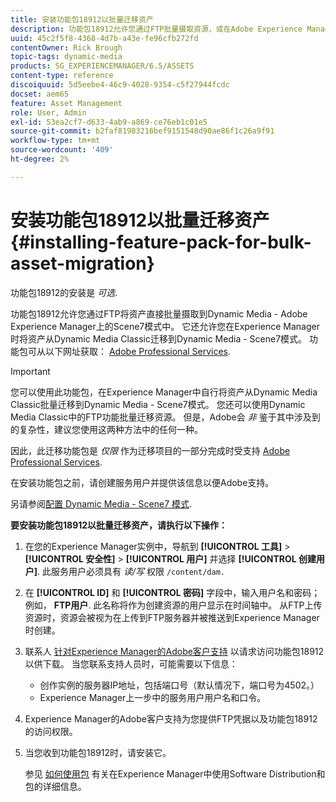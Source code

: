 ```yaml
---
title: 安装功能包18912以批量迁移资产
description: 功能包18912允许您通过FTP批量摄取资源，或在Adobe Experience Manager上将资源从Dynamic Media Classic迁移到Dynamic Media。 Adobe支持部门提供了此可选功能包。
uuid: 45c2f5f8-4368-4d7b-a43e-fe96cfb272fd
contentOwner: Rick Brough
topic-tags: dynamic-media
products: SG_EXPERIENCEMANAGER/6.5/ASSETS
content-type: reference
discoiquuid: 5d5eebe4-46c9-4028-9354-c5f27944fcdc
docset: aem65
feature: Asset Management
role: User, Admin
exl-id: 53ea2cf7-d633-4ab9-a869-ce76eb1c01e5
source-git-commit: b2faf81983216bef9151548d90ae86f1c26a9f91
workflow-type: tm+mt
source-wordcount: '409'
ht-degree: 2%

---
```


# 安装功能包18912以批量迁移资产{#installing-feature-pack-for-bulk-asset-migration}

功能包18912的安装是 *可选*.

功能包18912允许您通过FTP将资产直接批量摄取到Dynamic Media - Adobe Experience Manager上的Scene7模式中。 它还允许您在Experience Manager时将资产从Dynamic Media Classic迁移到Dynamic Media - Scene7模式。 功能包可从以下网址获取： [Adobe Professional Services](https://business.adobe.com/customers/consulting-services/main.html).

>[!IMPORTANT]
>
>您可以使用此功能包，在Experience Manager中自行将资产从Dynamic Media Classic批量迁移到Dynamic Media - Scene7模式。 您还可以使用Dynamic Media Classic中的FTP功能批量迁移资源。 但是，Adobe会 *非* 鉴于其中涉及到的复杂性，建议您使用这两种方法中的任何一种。
>
>因此，此迁移功能包是 *仅限* 作为迁移项目的一部分完成时受支持 [Adobe Professional Services](https://business.adobe.com/customers/consulting-services/main.html).

在安装功能包之前，请创建服务用户并提供该信息以便Adobe支持。

另请参阅[配置 Dynamic Media - Scene7 模式](/help/assets/config-dms7.md).

**要安装功能包18912以批量迁移资产，请执行以下操作：**

1. 在您的Experience Manager实例中，导航到 **[!UICONTROL 工具]** > **[!UICONTROL 安全性]** > **[!UICONTROL 用户]** 并选择 **[!UICONTROL 创建用户]**. 此服务用户必须具有 *读/写* 权限 `/content/dam.`
1. 在 **[!UICONTROL ID]** 和 **[!UICONTROL 密码]** 字段中，输入用户名和密码；例如， **FTP用户**. 此名称将作为创建资源的用户显示在时间轴中。 从FTP上传资源时，资源会被视为在上传到FTP服务器并被推送到Experience Manager时创建。
1. 联系人 [针对Experience Manager的Adobe客户支持](https://experienceleague.adobe.com/?support-solution=General#support) 以请求访问功能包18912以供下载。 当您联系支持人员时，可能需要以下信息：

   * 创作实例的服务器IP地址，包括端口号（默认情况下，端口号为4502。）
   * Experience Manager上一步中的服务用户用户名和口令。

1. Experience Manager的Adobe客户支持为您提供FTP凭据以及功能包18912的访问权限。
1. 当您收到功能包18912时，请安装它。

   参见 [如何使用包](/help/sites-administering/package-manager.md) 有关在Experience Manager中使用Software Distribution和包的详细信息。
